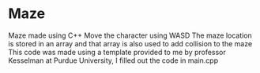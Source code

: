 # Maze
Maze made using C++
Move the character using WASD
The maze location is stored in an array and that array is also used to add collision to the maze 
This code was made using a template provided to me by professor Kesselman at Purdue University, I filled out the code in main.cpp
